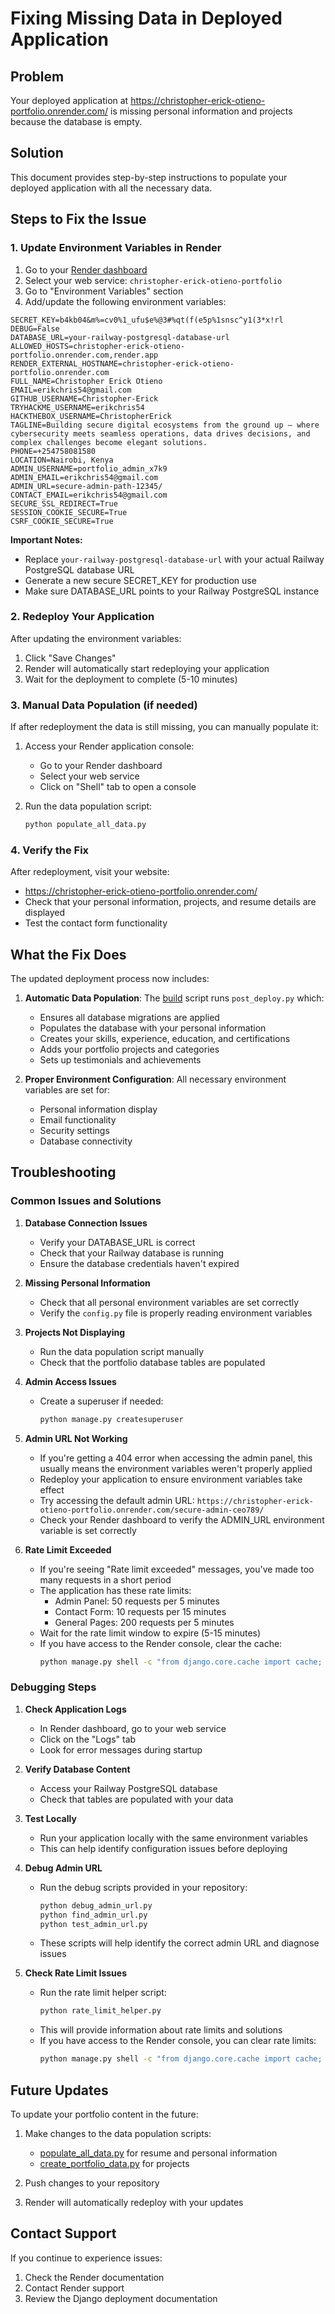 # Fixing Missing Data in Deployed Application

## Problem
Your deployed application at https://christopher-erick-otieno-portfolio.onrender.com/ is missing personal information and projects because the database is empty.

## Solution
This document provides step-by-step instructions to populate your deployed application with all the necessary data.

## Steps to Fix the Issue

### 1. Update Environment Variables in Render

1. Go to your [Render dashboard](https://dashboard.render.com/)
2. Select your web service: `christopher-erick-otieno-portfolio`
3. Go to "Environment Variables" section
4. Add/update the following environment variables:

```
SECRET_KEY=b4kb04&m%=cv0%1_ufu$e%@3#%qt(f(e5p%1snsc^y1(3*x!rl
DEBUG=False
DATABASE_URL=your-railway-postgresql-database-url
ALLOWED_HOSTS=christopher-erick-otieno-portfolio.onrender.com,render.app
RENDER_EXTERNAL_HOSTNAME=christopher-erick-otieno-portfolio.onrender.com
FULL_NAME=Christopher Erick Otieno
EMAIL=erikchris54@gmail.com
GITHUB_USERNAME=Christopher-Erick
TRYHACKME_USERNAME=erikchris54
HACKTHEBOX_USERNAME=ChristopherErick
TAGLINE=Building secure digital ecosystems from the ground up — where cybersecurity meets seamless operations, data drives decisions, and complex challenges become elegant solutions.
PHONE=+254758081580
LOCATION=Nairobi, Kenya
ADMIN_USERNAME=portfolio_admin_x7k9
ADMIN_EMAIL=erikchris54@gmail.com
ADMIN_URL=secure-admin-path-12345/
CONTACT_EMAIL=erikchris54@gmail.com
SECURE_SSL_REDIRECT=True
SESSION_COOKIE_SECURE=True
CSRF_COOKIE_SECURE=True
```

**Important Notes:**
- Replace `your-railway-postgresql-database-url` with your actual Railway PostgreSQL database URL
- Generate a new secure SECRET_KEY for production use
- Make sure DATABASE_URL points to your Railway PostgreSQL instance

### 2. Redeploy Your Application

After updating the environment variables:

1. Click "Save Changes"
2. Render will automatically start redeploying your application
3. Wait for the deployment to complete (5-10 minutes)

### 3. Manual Data Population (if needed)

If after redeployment the data is still missing, you can manually populate it:

1. Access your Render application console:
   - Go to your Render dashboard
   - Select your web service
   - Click on "Shell" tab to open a console

2. Run the data population script:
   ```bash
   python populate_all_data.py
   ```

### 4. Verify the Fix

After redeployment, visit your website:
- https://christopher-erick-otieno-portfolio.onrender.com/
- Check that your personal information, projects, and resume details are displayed
- Test the contact form functionality

## What the Fix Does

The updated deployment process now includes:

1. **Automatic Data Population**: The [build](file://c:\Users\CHRISTOPHER\Desktop\project\RESUME\build) script runs `post_deploy.py` which:
   - Ensures all database migrations are applied
   - Populates the database with your personal information
   - Creates your skills, experience, education, and certifications
   - Adds your portfolio projects and categories
   - Sets up testimonials and achievements

2. **Proper Environment Configuration**: All necessary environment variables are set for:
   - Personal information display
   - Email functionality
   - Security settings
   - Database connectivity

## Troubleshooting

### Common Issues and Solutions

1. **Database Connection Issues**
   - Verify your DATABASE_URL is correct
   - Check that your Railway database is running
   - Ensure the database credentials haven't expired

2. **Missing Personal Information**
   - Check that all personal environment variables are set correctly
   - Verify the `config.py` file is properly reading environment variables

3. **Projects Not Displaying**
   - Run the data population script manually
   - Check that the portfolio database tables are populated

4. **Admin Access Issues**
   - Create a superuser if needed:
     ```bash
     python manage.py createsuperuser
     ```

5. **Admin URL Not Working**
   - If you're getting a 404 error when accessing the admin panel, this usually means the environment variables weren't properly applied
   - Redeploy your application to ensure environment variables take effect
   - Try accessing the default admin URL: `https://christopher-erick-otieno-portfolio.onrender.com/secure-admin-ceo789/`
   - Check your Render dashboard to verify the ADMIN_URL environment variable is set correctly

6. **Rate Limit Exceeded**
   - If you're seeing "Rate limit exceeded" messages, you've made too many requests in a short period
   - The application has these rate limits:
     - Admin Panel: 50 requests per 5 minutes
     - Contact Form: 10 requests per 15 minutes
     - General Pages: 200 requests per 5 minutes
   - Wait for the rate limit window to expire (5-15 minutes)
   - If you have access to the Render console, clear the cache:
     ```bash
     python manage.py shell -c "from django.core.cache import cache; cache.clear()"
     ```

### Debugging Steps

1. **Check Application Logs**
   - In Render dashboard, go to your web service
   - Click on the "Logs" tab
   - Look for error messages during startup

2. **Verify Database Content**
   - Access your Railway PostgreSQL database
   - Check that tables are populated with your data

3. **Test Locally**
   - Run your application locally with the same environment variables
   - This can help identify configuration issues before deploying

4. **Debug Admin URL**
   - Run the debug scripts provided in your repository:
     ```bash
     python debug_admin_url.py
     python find_admin_url.py
     python test_admin_url.py
     ```
   - These scripts will help identify the correct admin URL and diagnose issues

5. **Check Rate Limit Issues**
   - Run the rate limit helper script:
     ```bash
     python rate_limit_helper.py
     ```
   - This will provide information about rate limits and solutions
   - If you have access to the Render console, you can clear rate limits:
     ```bash
     python manage.py shell -c "from django.core.cache import cache; cache.clear()"
     ```

## Future Updates

To update your portfolio content in the future:

1. Make changes to the data population scripts:
   - [populate_all_data.py](file://c:\Users\CHRISTOPHER\Desktop\project\RESUME\populate_all_data.py) for resume and personal information
   - [create_portfolio_data.py](file://c:\Users\CHRISTOPHER\Desktop\project\RESUME\create_portfolio_data.py) for projects

2. Push changes to your repository
3. Render will automatically redeploy with your updates

## Contact Support

If you continue to experience issues:
1. Check the Render documentation
2. Contact Render support
3. Review the Django deployment documentation